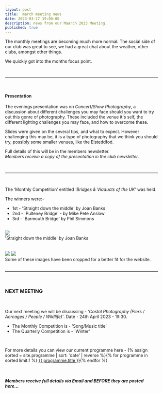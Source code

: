```yaml
---
layout: post
title:  march meeting news
date: 2023-03-27 19:00:00
description: news from our Maarch 2023 Meeting.
published: true
---
```


The monthly meetings are becoming much more normal. The social side of our club was great to see, we had a great chat about the weather, other clubs, amongst other things.

We quickly got into the months focus point.

<br>

<hr>

<br>

#### Presentation

The evenings presentation was on *Concert/Show Photography*, a discussion about different challenges you may face should you want to try out this genre of photography. These included the venue it's self, the different lighting challenges you may face, and how to overcome these. 

Slides were given on the several tips, and what to expect. However challenging this may be, it is a type of photography that we think you should try, possibly some smaller venues, like the Eisteddfod.

Full details of this will be in the members newsletter.
<br>
*Members receive a copy of the presentation in the club newsletter.*


<br>

<hr>

<br>

The ‘Monthly Competition’ entitled *'Bridges & Viaducts of the UK'* was held.

The winners were:-

<ul>
	<li>1st - &#39;Straight down the middle&#39; by Joan Banks</li>
	<li>2nd - &#39;Pulteney Bridge&#39; - by Mike Pete Anslow</li>
	<li>3rd - &#39;Barmouth Bridge&#39; by Phil Simmons</li>
</ul>

<br>

<div class="img_row">
	<img class="col three" src="{{ site.baseurl }}/assets/img/March23_Monthly/03 - Straight Down the Middle.jpg">
</div>
<div class="col three caption">
	&#39;Straight down the middle&#39; by Joan Banks
</div>

<br>
<br>

<div class="img_row">
	<img class="col two" src="{{ site.baseurl }}/assets/img/March23_Monthly/12 - Pulteney Bridge.jpg">
	<img class="col one" src="{{ site.baseurl }}/assets/img/March23_Monthly/15 - Barmouth Bridge.jpg">
</div>

<div class="col three caption">
	Some of these images have been cropped for a better fit for the website.
</div>


<br>

<hr>

<br>



### NEXT MEETING
<br>

Our next meeting we will be discussing - *'Costal Photography (Piers / Acrcages / People / Wildlife)'*.
Date - 24th April 2023 - 19:30.

<ul>
    <li>The Monthly Competition is - 'Song/Music title' </li>
	<li>The Quarterly Competition is - 'Winter'</li>
    <!-- <li>The Lancaster Memorial Competition is - 'Autumn'</li> -->
</ul>

<br>

For more details you can view our current programme here - {% assign sorted = site.programme | sort: 'date' | reverse  %}{% for programme in sorted limit:1 %} <a class="footlink" href="{{ programme.url | prepend: site.baseurl }}">{{ programme.title }}</a>{% endfor %}

<br>

##### Members receive full details via Email and BEFORE they are posted here...